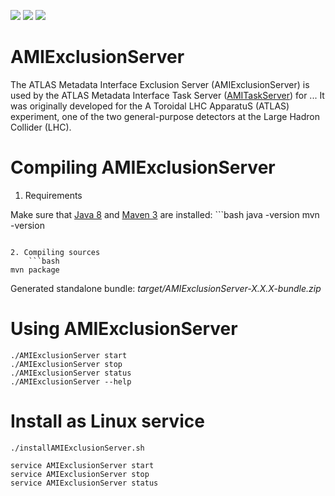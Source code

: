 [![][Build Status img]][Build Status]
[![][Dependency Status img]][Dependency Status]
[![][License img]][License]

AMIExclusionServer
==================

The ATLAS Metadata Interface Exclusion Server (AMIExclusionServer) is used by the ATLAS Metadata Interface Task Server ([AMITaskServer](https://github.com/ami-team/AMITaskServer/)) for ... It was originally developed for the A Toroidal LHC ApparatuS (ATLAS) experiment, one of the two general-purpose detectors at the Large Hadron Collider (LHC).

Compiling AMIExclusionServer
============================

1. Requirements

  Make sure that [Java 8](http://www.oracle.com/technetwork/java/javase/) and [Maven 3](http://maven.apache.org/) are installed:
	```bash
java -version
mvn -version
```

2. Compiling sources
	```bash
mvn package
```

Generated standalone bundle: *target/AMIExclusionServer-X.X.X-bundle.zip*

Using AMIExclusionServer
===================

	./AMIExclusionServer start
	./AMIExclusionServer stop
	./AMIExclusionServer status
	./AMIExclusionServer --help

Install as Linux service
========================

	./installAMIExclusionServer.sh

	service AMIExclusionServer start
	service AMIExclusionServer stop
	service AMIExclusionServer status

[Build Status]:https://travis-ci.org/ami-team/AMIExclusionServer/
[Build Status img]:https://api.travis-ci.org/ami-team/AMIExclusionServer.svg?branch=master

[Dependency Status]:https://www.versioneye.com/user/projects/584f35a661ff4a003d3c3964/
[Dependency Status img]:https://www.versioneye.com/user/projects/584f35a661ff4a003d3c3964/badge.svg?style=flat

[License]:http://www.cecill.info/
[License img]:https://img.shields.io/badge/license-CeCILL-blue.svg
